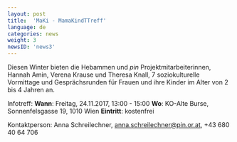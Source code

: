 ```yaml
---
layout: post
title:  'MaKi - MamaKindTTreff'
language: de
categories: news
weight: 3
newsID: 'news3'
---
```


Diesen Winter bieten die Hebammen und *pin* Projektmitarbeiterinnen, Hannah Amin, Verena Krause und Theresa Knall, 7 soziokulturelle Vormittage und Gesprächsrunden für Frauen und ihre Kinder im Alter von 2 bis 4 Jahren an.

Infotreff:
**Wann**: Freitag, 24.11.2017, 13:00 - 15:00
**Wo**: KO-Alte Burse, Sonnenfelsgasse 19, 1010 Wien
**Eintritt**: kostenfrei 

Kontaktperson: Anna Schreilechner, anna.schreilechner@pin.or.at, +43 680 40 64 706
